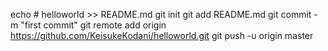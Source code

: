 echo # helloworld >> README.md
git init
git add README.md
git commit -m "first commit"
git remote add origin https://github.com/KeisukeKodani/helloworld.git
git push -u origin master
